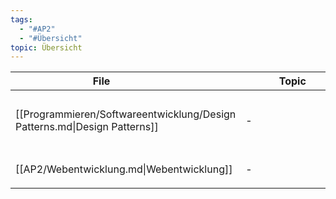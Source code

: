 ```yaml
---
tags:
  - "#AP2"
  - "#Übersicht" 
topic: Übersicht
---
```

| <div style="width:275px;">File</div>                                      | <div style='width:150px;'>Topic</div> | <div style='width:200px;'>Tags</div>                                       |
| ------------------------------------------------------------------------- | ------------------------------------- | -------------------------------------------------------------------------- |
| [[Programmieren/Softwareentwicklung/Design Patterns.md\|Design Patterns]] | \-                                    | <ul><li>#Programmieren</li><li>#Softwareentwicklung</li><li>#AP2</li></ul> |
| [[AP2/Webentwicklung.md\|Webentwicklung]]                                 | \-                                    | <ul><li>#AP2</li></ul>                                                     |
